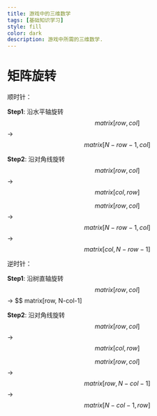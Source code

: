 ```yaml
---
title: 游戏中的三维数学
tags: [基础知识学习]
style: fill
color: dark
description: 游戏中所需的三维数学.
---
```


# 矩阵旋转


顺时针：

**Step1**: 沿水平轴旋转 $$ matrix[row, col] $$ -> $$ matrix[N-row-1, col] $$

**Step2**: 沿对角线旋转 $$ matrix[row, col] $$ -> $$ matrix[col, row] $$

$$ matrix[row, col] $$ -> $$ matrix[N-row-1, col] $$ -> $$ matrix[col, N-row-1] $$


逆时针：

**Step1**: 沿树直轴旋转 $$ matrix[row, col] $$ -> $$ matrix[row, N-col-1]

**Step2**: 沿对角线旋转 $$ matrix[row, col] $$ -> $$ matrix[col, row] $$

$$ matrix[row, col] $$ -> $$ matrix[row, N-col-1] $$ -> $$ matrix[N-col-1, row] $$
